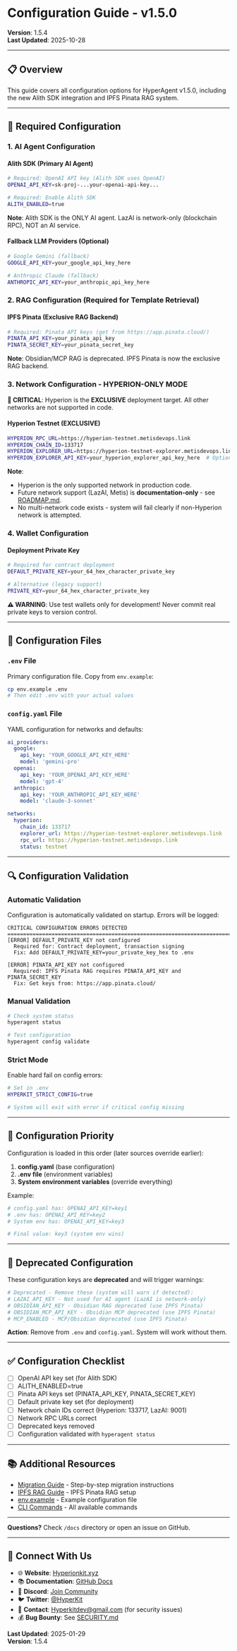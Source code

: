 # Configuration Guide - v1.5.0

**Version**: 1.5.4  
**Last Updated**: 2025-10-28

---

## 📋 Overview

This guide covers all configuration options for HyperAgent v1.5.0, including the new Alith SDK integration and IPFS Pinata RAG system.

---

## 🔑 Required Configuration

### 1. AI Agent Configuration

#### Alith SDK (Primary AI Agent)
```bash
# Required: OpenAI API key (Alith SDK uses OpenAI)
OPENAI_API_KEY=sk-proj-...your-openai-api-key...

# Required: Enable Alith SDK
ALITH_ENABLED=true
```

**Note**: Alith SDK is the ONLY AI agent. LazAI is network-only (blockchain RPC), NOT an AI service.

#### Fallback LLM Providers (Optional)
```bash
# Google Gemini (fallback)
GOOGLE_API_KEY=your_google_api_key_here

# Anthropic Claude (fallback)
ANTHROPIC_API_KEY=your_anthropic_api_key_here
```

### 2. RAG Configuration (Required for Template Retrieval)

#### IPFS Pinata (Exclusive RAG Backend)
```bash
# Required: Pinata API keys (get from https://app.pinata.cloud/)
PINATA_API_KEY=your_pinata_api_key
PINATA_SECRET_KEY=your_pinata_secret_key
```

**Note**: Obsidian/MCP RAG is deprecated. IPFS Pinata is now the exclusive RAG backend.

### 3. Network Configuration - HYPERION-ONLY MODE

**🔴 CRITICAL**: Hyperion is the **EXCLUSIVE** deployment target. All other networks are not supported in code.

#### Hyperion Testnet (EXCLUSIVE)
```bash
HYPERION_RPC_URL=https://hyperion-testnet.metisdevops.link
HYPERION_CHAIN_ID=133717
HYPERION_EXPLORER_URL=https://hyperion-testnet-explorer.metisdevops.link
HYPERION_EXPLORER_API_KEY=your_hyperion_explorer_api_key_here  # Optional
```

**Note**: 
- Hyperion is the only supported network in production code.
- Future network support (LazAI, Metis) is **documentation-only** - see [ROADMAP.md](../ROADMAP.md).
- No multi-network code exists - system will fail clearly if non-Hyperion network is attempted.

### 4. Wallet Configuration

#### Deployment Private Key
```bash
# Required for contract deployment
DEFAULT_PRIVATE_KEY=your_64_hex_character_private_key

# Alternative (legacy support)
PRIVATE_KEY=your_64_hex_character_private_key
```

**⚠️ WARNING**: Use test wallets only for development! Never commit real private keys to version control.

---

## 📁 Configuration Files

### `.env` File
Primary configuration file. Copy from `env.example`:

```bash
cp env.example .env
# Then edit .env with your actual values
```

### `config.yaml` File
YAML configuration for networks and defaults:

```yaml
ai_providers:
  google:
    api_key: 'YOUR_GOOGLE_API_KEY_HERE'
    model: 'gemini-pro'
  openai:
    api_key: 'YOUR_OPENAI_API_KEY_HERE'
    model: 'gpt-4'
  anthropic:
    api_key: 'YOUR_ANTHROPIC_API_KEY_HERE'
    model: 'claude-3-sonnet'

networks:
  hyperion:
    chain_id: 133717
    explorer_url: https://hyperion-testnet-explorer.metisdevops.link
    rpc_url: https://hyperion-testnet.metisdevops.link
    status: testnet
```

---

## 🔍 Configuration Validation

### Automatic Validation
Configuration is automatically validated on startup. Errors will be logged:

```
CRITICAL CONFIGURATION ERRORS DETECTED
================================================================================
[ERROR] DEFAULT_PRIVATE_KEY not configured
  Required for: Contract deployment, transaction signing
  Fix: Add DEFAULT_PRIVATE_KEY=your_private_key_hex to .env

[ERROR] PINATA_API_KEY not configured
  Required: IPFS Pinata RAG requires PINATA_API_KEY and PINATA_SECRET_KEY
  Fix: Get keys from: https://app.pinata.cloud/
```

### Manual Validation
```bash
# Check system status
hyperagent status

# Test configuration
hyperagent config validate
```

### Strict Mode
Enable hard fail on config errors:

```bash
# Set in .env
HYPERKIT_STRICT_CONFIG=true

# System will exit with error if critical config missing
```

---

## 🎯 Configuration Priority

Configuration is loaded in this order (later sources override earlier):

1. **config.yaml** (base configuration)
2. **.env file** (environment variables)
3. **System environment variables** (override everything)

Example:
```bash
# config.yaml has: OPENAI_API_KEY=key1
# .env has: OPENAI_API_KEY=key2
# System env has: OPENAI_API_KEY=key3

# Final value: key3 (system env wins)
```

---

## 🚫 Deprecated Configuration

These configuration keys are **deprecated** and will trigger warnings:

```bash
# Deprecated - Remove these (system will warn if detected):
# LAZAI_API_KEY - Not used for AI agent (LazAI is network-only)
# OBSIDIAN_API_KEY - Obsidian RAG deprecated (use IPFS Pinata)
# OBSIDIAN_MCP_API_KEY - Obsidian MCP deprecated (use IPFS Pinata)
# MCP_ENABLED - MCP/Obsidian deprecated (use IPFS Pinata)
```

**Action**: Remove from `.env` and `config.yaml`. System will work without them.

---

## ✅ Configuration Checklist

- [ ] OpenAI API key set (for Alith SDK)
- [ ] ALITH_ENABLED=true
- [ ] Pinata API keys set (PINATA_API_KEY, PINATA_SECRET_KEY)
- [ ] Default private key set (for deployment)
- [ ] Network chain IDs correct (Hyperion: 133717, LazAI: 9001)
- [ ] Network RPC URLs correct
- [ ] Deprecated keys removed
- [ ] Configuration validated with `hyperagent status`

---

## 📚 Additional Resources

- [Migration Guide](./MIGRATION_GUIDE.md) - Step-by-step migration instructions
- [IPFS RAG Guide](./IPFS_RAG_GUIDE.md) - IPFS Pinata RAG setup
- [env.example](../env.example) - Example configuration file
- [CLI Commands](../CLI_COMMANDS_REFERENCE.md) - All available commands

---

**Questions?** Check `/docs` directory or open an issue on GitHub.

---

## 🔗 **Connect With Us**

- 🌐 **Website**: [Hyperionkit.xyz](http://hyperionkit.xyz/)
- 📚 **Documentation**: [GitHub Docs](https://github.com/Hyperionkit/Hyperkit-Agent)
- 💬 **Discord**: [Join Community](https://discord.com/invite/MDh7jY8vWe)
- 🐦 **Twitter**: [@HyperKit](https://x.com/HyperionKit)
- 📧 **Contact**: [Hyperkitdev@gmail.com](mailto:Hyperkitdev@gmail.com) (for security issues)
- 💰 **Bug Bounty**: See [SECURITY.md](../../../SECURITY.md)

**Last Updated**: 2025-01-29  
**Version**: 1.5.4
